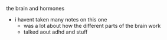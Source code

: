 the brain and hormones

- i havent taken many notes on this one 
  - was a lot about how the different parts of the brain work 
  - talked aout adhd and stuff